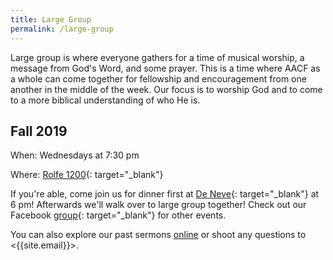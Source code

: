 ```yaml
---
title: Large Group
permalink: /large-group
---
```


Large group is where everyone gathers for a time of musical worship, a message from God's Word, and some prayer. This is a time where AACF as a whole can come together for fellowship and encouragement from one another in the middle of the week. Our focus is to worship God and to come to a more biblical understanding of who He is.

## Fall 2019

When: Wednesdays at 7:30 pm

Where: [Rolfe 1200](https://goo.gl/maps/u2rkWMSZ82DX3pL8A){: target="_blank"}

If you're able, come join us for dinner first at [De Neve](https://goo.gl/maps/ue6zRLpHwnqxFCoh7){: target="_blank"}  at 6 pm! Afterwards we'll walk over to large group together! Check out our Facebook [group](https://www.facebook.com/groups/467173423834155/){: target="_blank"} for other events.

You can also explore our past sermons [online](/sermons) or shoot any questions to <{{site.email}}>.

